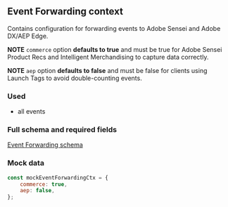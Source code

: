 ## Event Forwarding context

Contains configuration for forwarding events to Adobe Sensei and Adobe DX/AEP Edge.

**NOTE** `commerce` option **defaults to true** and must be true for Adobe Sensei Product Recs and Intelligent Merchandising to capture data correctly.

**NOTE** `aep` option **defaults to false** and must be false for clients using Launch Tags to avoid double-counting events.

### Used

-   all events

### Full schema and required fields

[Event Forwarding schema](../../../packages/storefront-events-sdk/src/types/schemas/eventForwarding.ts)

### Mock data

```javascript
const mockEventForwardingCtx = {
    commerce: true,
    aep: false,
};
```
